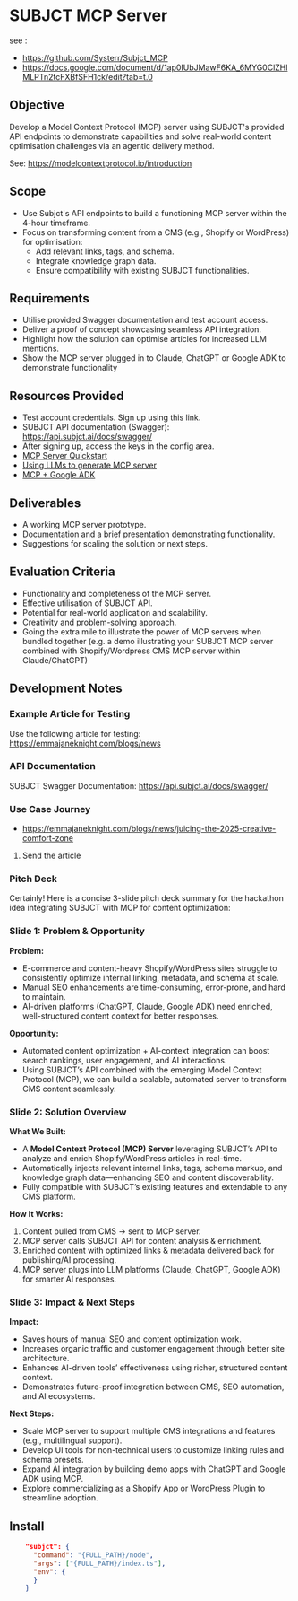 # SUBJCT MCP Server

see : 
* https://github.com/Systerr/Subjct_MCP
* https://docs.google.com/document/d/1ap0IUbJMawF6KA_6MYG0ClZHlMLPTn2tcFXBfSFH1ck/edit?tab=t.0

## Objective
Develop a Model Context Protocol (MCP) server using SUBJCT's provided API endpoints to demonstrate capabilities and solve real-world content optimisation challenges via an agentic delivery method.

See: https://modelcontextprotocol.io/introduction

## Scope
- Use Subjct's API endpoints to build a functioning MCP server within the 4-hour timeframe.
- Focus on transforming content from a CMS (e.g., Shopify or WordPress) for optimisation:
  - Add relevant links, tags, and schema.
  - Integrate knowledge graph data.
  - Ensure compatibility with existing SUBJCT functionalities.

## Requirements
- Utilise provided Swagger documentation and test account access.
- Deliver a proof of concept showcasing seamless API integration.
- Highlight how the solution can optimise articles for increased LLM mentions.
- Show the MCP server plugged in to Claude, ChatGPT or Google ADK to demonstrate functionality

## Resources Provided
- Test account credentials. Sign up using this link.
- SUBJCT API documentation (Swagger): https://api.subjct.ai/docs/swagger/
- After signing up, access the keys in the config area.
- [MCP Server Quickstart](https://modelcontextprotocol.io/quickstart)
- [Using LLMs to generate MCP server](https://modelcontextprotocol.io/llms-txt)
- [MCP + Google ADK](https://modelcontextprotocol.io/clients/google-adk)

## Deliverables
- A working MCP server prototype.
- Documentation and a brief presentation demonstrating functionality.
- Suggestions for scaling the solution or next steps.

## Evaluation Criteria
- Functionality and completeness of the MCP server.
- Effective utilisation of SUBJCT API.
- Potential for real-world application and scalability.
- Creativity and problem-solving approach.
- Going the extra mile to illustrate the power of MCP servers when bundled together (e.g. a demo illustrating your SUBJCT MCP server combined with Shopify/Wordpress CMS MCP server within Claude/ChatGPT)

## Development Notes

### Example Article for Testing
Use the following article for testing: https://emmajaneknight.com/blogs/news

### API Documentation
SUBJCT Swagger Documentation: https://api.subjct.ai/docs/swagger/ 

### Use Case Journey 


* https://emmajaneknight.com/blogs/news/juicing-the-2025-creative-comfort-zone

1. Send the article 

### Pitch Deck 


Certainly! Here is a concise 3-slide pitch deck summary for the hackathon idea integrating SUBJCT with MCP for content optimization:

### **Slide 1: Problem & Opportunity**

**Problem:**  
- E-commerce and content-heavy Shopify/WordPress sites struggle to consistently optimize internal linking, metadata, and schema at scale.  
- Manual SEO enhancements are time-consuming, error-prone, and hard to maintain.  
- AI-driven platforms (ChatGPT, Claude, Google ADK) need enriched, well-structured content context for better responses.

**Opportunity:**  
- Automated content optimization + AI-context integration can boost search rankings, user engagement, and AI interactions.  
- Using SUBJCT’s API combined with the emerging Model Context Protocol (MCP), we can build a scalable, automated server to transform CMS content seamlessly.

### **Slide 2: Solution Overview**

**What We Built:**  
- A **Model Context Protocol (MCP) Server** leveraging SUBJCT’s API to analyze and enrich Shopify/WordPress articles in real-time.  
- Automatically injects relevant internal links, tags, schema markup, and knowledge graph data—enhancing SEO and content discoverability.  
- Fully compatible with SUBJCT’s existing features and extendable to any CMS platform.

**How It Works:**  
1. Content pulled from CMS → sent to MCP server.  
2. MCP server calls SUBJCT API for content analysis & enrichment.  
3. Enriched content with optimized links & metadata delivered back for publishing/AI processing.  
4. MCP server plugs into LLM platforms (Claude, ChatGPT, Google ADK) for smarter AI responses.

### **Slide 3: Impact & Next Steps**

**Impact:**  
- Saves hours of manual SEO and content optimization work.  
- Increases organic traffic and customer engagement through better site architecture.  
- Enhances AI-driven tools’ effectiveness using richer, structured content context.  
- Demonstrates future-proof integration between CMS, SEO automation, and AI ecosystems.

**Next Steps:**  
- Scale MCP server to support multiple CMS integrations and features (e.g., multilingual support).  
- Develop UI tools for non-technical users to customize linking rules and schema presets.  
- Expand AI integration by building demo apps with ChatGPT and Google ADK using MCP.  
- Explore commercializing as a Shopify App or WordPress Plugin to streamline adoption.






## Install

```json
    "subjct": {
      "command": "{FULL_PATH}/node",
      "args": ["{FULL_PATH}/index.ts"],
      "env": {
      }
    }

```